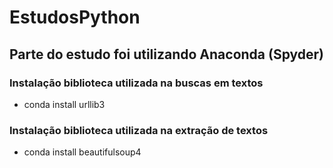 # EstudosPython

## Parte do estudo foi utilizando Anaconda (Spyder)

### Instalação biblioteca utilizada na buscas em textos
- conda install urllib3

### Instalação biblioteca utilizada na extração de textos
- conda install beautifulsoup4
